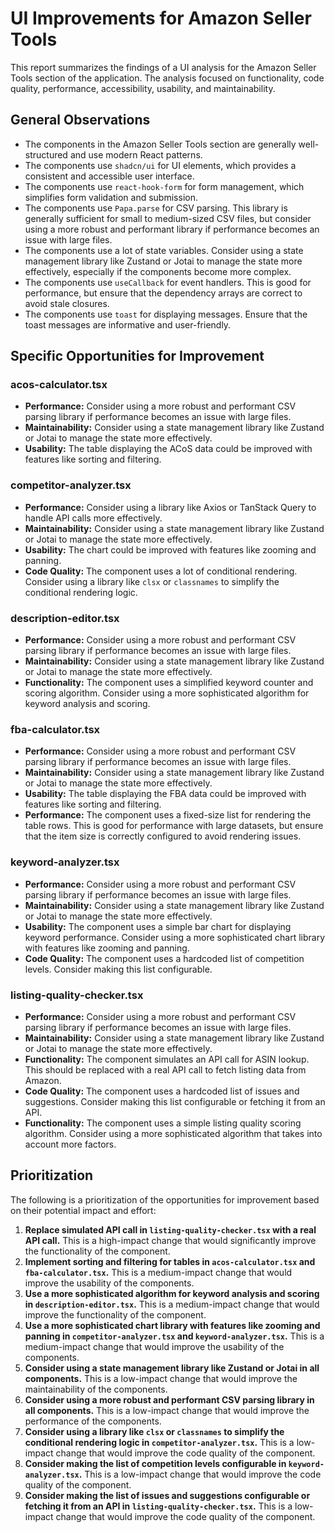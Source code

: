 # UI Improvements for Amazon Seller Tools

This report summarizes the findings of a UI analysis for the Amazon Seller Tools section of the application. The analysis focused on functionality, code quality, performance, accessibility, usability, and maintainability.

## General Observations

- The components in the Amazon Seller Tools section are generally well-structured and use modern React patterns.
- The components use `shadcn/ui` for UI elements, which provides a consistent and accessible user interface.
- The components use `react-hook-form` for form management, which simplifies form validation and submission.
- The components use `Papa.parse` for CSV parsing. This library is generally sufficient for small to medium-sized CSV files, but consider using a more robust and performant library if performance becomes an issue with large files.
- The components use a lot of state variables. Consider using a state management library like Zustand or Jotai to manage the state more effectively, especially if the components become more complex.
- The components use `useCallback` for event handlers. This is good for performance, but ensure that the dependency arrays are correct to avoid stale closures.
- The components use `toast` for displaying messages. Ensure that the toast messages are informative and user-friendly.

## Specific Opportunities for Improvement

### acos-calculator.tsx

- **Performance:** Consider using a more robust and performant CSV parsing library if performance becomes an issue with large files.
- **Maintainability:** Consider using a state management library like Zustand or Jotai to manage the state more effectively.
- **Usability:** The table displaying the ACoS data could be improved with features like sorting and filtering.

### competitor-analyzer.tsx

- **Performance:** Consider using a library like Axios or TanStack Query to handle API calls more effectively.
- **Maintainability:** Consider using a state management library like Zustand or Jotai to manage the state more effectively.
- **Usability:** The chart could be improved with features like zooming and panning.
- **Code Quality:** The component uses a lot of conditional rendering. Consider using a library like `clsx` or `classnames` to simplify the conditional rendering logic.

### description-editor.tsx

- **Performance:** Consider using a more robust and performant CSV parsing library if performance becomes an issue with large files.
- **Maintainability:** Consider using a state management library like Zustand or Jotai to manage the state more effectively.
- **Functionality:** The component uses a simplified keyword counter and scoring algorithm. Consider using a more sophisticated algorithm for keyword analysis and scoring.

### fba-calculator.tsx

- **Performance:** Consider using a more robust and performant CSV parsing library if performance becomes an issue with large files.
- **Maintainability:** Consider using a state management library like Zustand or Jotai to manage the state more effectively.
- **Usability:** The table displaying the FBA data could be improved with features like sorting and filtering.
- **Performance:** The component uses a fixed-size list for rendering the table rows. This is good for performance with large datasets, but ensure that the item size is correctly configured to avoid rendering issues.

### keyword-analyzer.tsx

- **Performance:** Consider using a more robust and performant CSV parsing library if performance becomes an issue with large files.
- **Maintainability:** Consider using a state management library like Zustand or Jotai to manage the state more effectively.
- **Usability:** The component uses a simple bar chart for displaying keyword performance. Consider using a more sophisticated chart library with features like zooming and panning.
- **Code Quality:** The component uses a hardcoded list of competition levels. Consider making this list configurable.

### listing-quality-checker.tsx

- **Performance:** Consider using a more robust and performant CSV parsing library if performance becomes an issue with large files.
- **Maintainability:** Consider using a state management library like Zustand or Jotai to manage the state more effectively.
- **Functionality:** The component simulates an API call for ASIN lookup. This should be replaced with a real API call to fetch listing data from Amazon.
- **Code Quality:** The component uses a hardcoded list of issues and suggestions. Consider making this list configurable or fetching it from an API.
- **Functionality:** The component uses a simple listing quality scoring algorithm. Consider using a more sophisticated algorithm that takes into account more factors.

## Prioritization

The following is a prioritization of the opportunities for improvement based on their potential impact and effort:

1.  **Replace simulated API call in `listing-quality-checker.tsx` with a real API call.** This is a high-impact change that would significantly improve the functionality of the component.
2.  **Implement sorting and filtering for tables in `acos-calculator.tsx` and `fba-calculator.tsx`.** This is a medium-impact change that would improve the usability of the components.
3.  **Use a more sophisticated algorithm for keyword analysis and scoring in `description-editor.tsx`.** This is a medium-impact change that would improve the functionality of the component.
4.  **Use a more sophisticated chart library with features like zooming and panning in `competitor-analyzer.tsx` and `keyword-analyzer.tsx`.** This is a medium-impact change that would improve the usability of the components.
5.  **Consider using a state management library like Zustand or Jotai in all components.** This is a low-impact change that would improve the maintainability of the components.
6.  **Consider using a more robust and performant CSV parsing library in all components.** This is a low-impact change that would improve the performance of the components.
7.  **Consider using a library like `clsx` or `classnames` to simplify the conditional rendering logic in `competitor-analyzer.tsx`.** This is a low-impact change that would improve the code quality of the component.
8.  **Consider making the list of competition levels configurable in `keyword-analyzer.tsx`.** This is a low-impact change that would improve the code quality of the component.
9.  **Consider making the list of issues and suggestions configurable or fetching it from an API in `listing-quality-checker.tsx`.** This is a low-impact change that would improve the code quality of the component.
